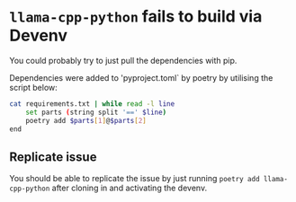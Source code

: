 # `llama-cpp-python` fails to build via Devenv

You could probably try to just pull the dependencies with pip.

Dependencies were added to 'pyproject.toml` by poetry by utilising the script below:

```sh
cat requirements.txt | while read -l line
    set parts (string split '==' $line)
    poetry add $parts[1]@$parts[2]
end
```

## Replicate issue

You should be able to replicate the issue by just running `poetry add llama-cpp-python` after cloning in and activating the devenv.
